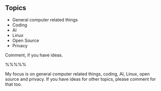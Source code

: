 ## Topics

- General computer related things
- Coding
- AI
- Linux
- Open Source
- Privacy

Comment, if you have ideas.

%%%%%

My focus is on general computer related things, coding, AI, Linux, open source and privacy. If you have ideas for other topics, please comment for that too.
